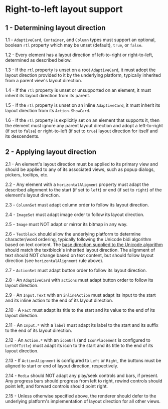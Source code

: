 # Right-to-left layout support

## 1 - Determining layout direction

1.1 - `AdaptiveCard`, `Container`, and `Column` types must support an optional, boolean `rtl` property which may be unset (default), `true`, or `false`.

1.2 - Every element has a layout direction of left-to-right or right-to-left, determined as described below.

1.3 - If the `rtl` property is unset on a root `AdaptiveCard`, it must adopt the layout direction provided to it by the underlying platform, typically inherited from a parent view's layout direction.

1.4 - If the `rtl` property is unset or unsupported on an element, it must inherit its layout direction from its parent.

1.5 - If the `rtl` property is unset on an inline `AdaptiveCard`, it must inherit its layout direction from its `Action.ShowCard`.

1.6 - If the `rtl` property is explicitly set on an element that supports it, then the element must ignore any parent layout direction and adopt a left-to-right (if set to `false`) or right-to-left (if set to `true`) layout direction for itself and its descendents.

## 2 - Applying layout direction

2.1 - An element's layout direction must be applied to its primary view and should be applied to any of its associated views, such as popup dialogs, pickers, tooltips, etc.

2.2 - Any element with a `horizontalAligment` property must adapt the described alignment to the start (if set to `left`) or end (if set to `right`) of the element's layout direction.

2.3 - `ColumnSet` must adapt column order to follow its layout direction.

2.4 - `ImageSet` must adapt image order to follow its layout direction.

2.5 - `Image` must NOT adapt or mirror its bitmap in any way.

2.6 - `Textblock` should allow the underlying platform to determine character/word ordering, typically following the Unicode bidi algorithm based on text content. The [base direction supplied to the Unicode algorithm](https://www.w3.org/International/articles/inline-bidi-markup/uba-basics#context) should match the textblock's inherited layout direction. The alignment of text should NOT change based on text content, but should follow layout direction (see `horizontalAlignment` rule above).

2.7 - `ActionSet` must adapt button order to follow its layout direction.

2.8 - An `AdaptiveCard` with `actions` must adapt button order to follow its layout direction.

2.9 - An `Input.Text` with an `inlineAction` must adapt its input to the start and its inline action to the end of its layout direction.

2.10 - A `Fact` must adapt its title to the start and its value to the end of its layout direction.

2.11 - An `Input.*` with a `label` must adapt its label to the start and its suffix to the end of its layout direction.

2.12 - An `Action.*` with an `iconUrl` (and `IconPlacement` is configured to `LeftOfTitle`) must adapt its icon to the start and its title to the end of its layout direction.

2.13 - If `ActionAlignment` is configured to `Left` or `Right`, the buttons must be aligned to start or end of layout direction, respectively.

2.14 - `Media` should NOT adapt any play/seek controls and bars, if present. Any progress bars should progress from left to right, rewind controls should point left, and forward controls should point right.

2.15 - Unless otherwise specified above, the renderer should defer to the underlying platform's implementation of layout direction for all other views.

